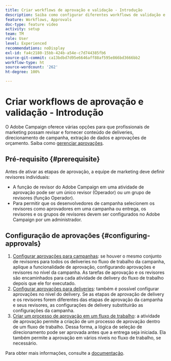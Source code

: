 ```yaml
---
title: Criar workflows de aprovação e validação - Introdução
description: Saiba como configurar diferentes workflows de validação e aprovação.
feature: Workflows, Approvals
doc-type: feature video
activity: setup
team: TM
role: User
level: Experienced
recommendations: noDisplay
exl-id: fa4c2180-15bb-424b-a54e-c7d744385fb6
source-git-commit: ca13bdbd7d95e6646aff88af595e866bd3666bb2
workflow-type: ht
source-wordcount: '262'
ht-degree: 100%

---
```


# Criar workflows de aprovação e validação - Introdução

O Adobe Campaign oferece várias opções para que profissionais de marketing possam revisar e fornecer conteúdo de deliveries, direcionamento de campanha, extração de dados e aprovações de orçamento. Saiba como [gerenciar aprovações](/help/process-management/create-approvals-and-validation-workflows/manage-approvals.md).

## Pré-requisito {#prerequisite}

Antes de ativar as etapas de aprovação, a equipe de marketing deve definir revisores individuais:

* A função de revisor do Adobe Campaign em uma atividade de aprovação pode ser um único revisor (Operador) ou um grupo de revisores (função Operador).
* Para permitir que os desenvolvedores de campanha selecionem os revisores como aprovadores em uma campanha ou entrega, os revisores e os grupos de revisores devem ser configurados no Adobe Campaign por um administrador.

## Configuração de aprovações {#configuring-approvals}

1. [Configurar aprovações para campanhas](/help/process-management/create-approvals-and-validation-workflows/configure-approvals-for-campaigns.md): se houver o mesmo conjunto de revisores para todos os deliveries no fluxo de trabalho da campanha, aplique a funcionalidade de aprovação, configurando aprovações e revisores no nível da campanha. As tarefas de aprovação e os revisores são encaminhados para cada atividade de delivery do fluxo de trabalho depois que ele for executado.
2. [Configurar aprovações para deliveries](/help/process-management/create-approvals-and-validation-workflows/configure-approvals-for-deliveries.md): também é possível configurar aprovações no nível do delivery. Se as etapas de aprovação de delivery e os revisores forem diferentes das etapas de aprovação da campanha e seus revisores, as configurações de delivery substituirão as configurações da campanha.
3. [Criar um processo de aprovação em um fluxo de trabalho](/help/process-management/create-approvals-and-validation-workflows/create-approval-process-in-a-workflow.md): a atividade de aprovação permite a criação de um processo de aprovação dentro de um fluxo de trabalho. Dessa forma, a lógica de seleção de direcionamento pode ser aprovada antes que a entrega seja iniciada. Ela também permite a aprovação em vários níveis no fluxo de trabalho, se necessário.

Para obter mais informações, consulte a [documentação](https://experienceleague.adobe.com/docs/campaign-classic/using/automating-with-workflows/flow-control-activities/approval.html?lang=pt-BR).
